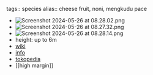 tags:: species
alias:: cheese fruit, noni, mengkudu pace

- ![Screenshot 2024-05-26 at 08.28.02.png](https://peach-geographical-bat-397.mypinata.cloud/ipfs/QmbmGt5cgP34Tp9jN1omzxYhyu5v4MvX4F6RzAh8bZXXCm)
- ![Screenshot 2024-05-26 at 08.27.32.png](https://peach-geographical-bat-397.mypinata.cloud/ipfs/QmR3sPjTGzMWEasXHMZjLWaVJhx4JdDEQgHHmNWojqT9Zb)
- ![Screenshot 2024-05-26 at 08.28.14.png](https://peach-geographical-bat-397.mypinata.cloud/ipfs/QmdFX3Y7gZsgttTvUHn9bTw2gqHKRggiS4Wt9nMFW6AHcj)
- height: up to 6m
- [wiki](https://en.wikipedia.org/wiki/Morinda_citrifolia)
- [info](http://www.plantsofasia.com/index/morinda_citrifolia/0-782)
- [tokopedia](https://tokopedia.com/asitaru/vdb-egrow-10pcs-pack-noni-morinda-citrifolia-pohon-bibit?extParam=ivf%3Dfalse%26src%3Dsearch)
- [[high margin]]